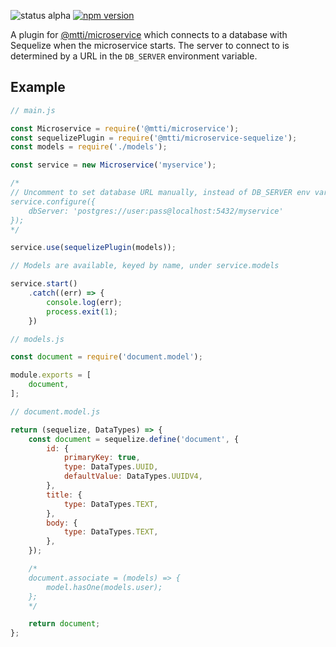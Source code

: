 ![status alpha](https://img.shields.io/badge/development_status-alpha-red.svg)
[![npm version](https://badge.fury.io/js/%40mtti%2Fmicroservice-sequelize.svg)](https://badge.fury.io/js/%40mtti%2Fmicroservice-sequelize)

A plugin for [@mtti/microservice](https://github.com/mtti/node-microservice) which connects to a database with Sequelize when the microservice starts. The server to connect to is determined by a URL in the `DB_SERVER` environment variable.

## Example

```javascript
// main.js

const Microservice = require('@mtti/microservice');
const sequelizePlugin = require('@mtti/microservice-sequelize');
const models = require('./models');

const service = new Microservice('myservice');

/*
// Uncomment to set database URL manually, instead of DB_SERVER env variable.
service.configure({
    dbServer: 'postgres://user:pass@localhost:5432/myservice'
});
*/

service.use(sequelizePlugin(models));

// Models are available, keyed by name, under service.models

service.start()
    .catch((err) => {
        console.log(err);
        process.exit(1);
    })
```

```javascript
// models.js

const document = require('document.model');

module.exports = [
    document,
];

```

```javascript
// document.model.js

return (sequelize, DataTypes) => {
    const document = sequelize.define('document', {
        id: {
            primaryKey: true,
            type: DataTypes.UUID,
            defaultValue: DataTypes.UUIDV4,
        },
        title: {
            type: DataTypes.TEXT,
        },
        body: {
            type: DataTypes.TEXT,
        },
    });

    /*
    document.associate = (models) => {
        model.hasOne(models.user);
    };
    */

    return document;
};
```

